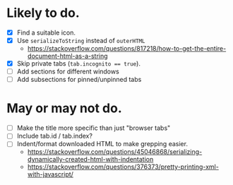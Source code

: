 # Likely to do.

- [x] Find a suitable icon.
- [x] Use `serializeToString` instead of `outerHTML`
  - <https://stackoverflow.com/questions/817218/how-to-get-the-entire-document-html-as-a-string>
- [x] Skip private tabs (`tab.incognito == true`).
- [ ] Add sections for different windows
- [ ] Add subsections for pinned/unpinned tabs

# May or may not do.

- [ ] Make the title more specific than just "browser tabs"
- [ ] Include tab.id / tab.index?
- [ ] Indent/format downloaded HTML to make grepping easier.
  - <https://stackoverflow.com/questions/45046868/serializing-dynamically-created-html-with-indentation>
  - <https://stackoverflow.com/questions/376373/pretty-printing-xml-with-javascript/>
